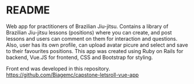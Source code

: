# README

Web app for practitioners of Brazilian Jiu-jitsu. Contains a library of Brazilian Jiu-jitsu lessons (positions) where you can create, and post lessons and users can comment on them for interaction and questions. Also, user has its own profile, can upload avatar picure and select and save to their favourites positions. This app was created using Ruby on Rails for backend, Vue.JS for frontend, CSS and Bootstrap for styling. 

Front end was developed in this repository. https://github.com/Biagemc/capstone-letsroll-vue-app

